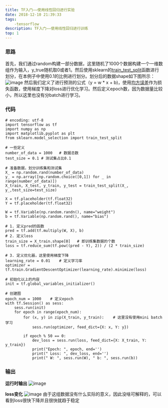 ```yaml
---
title: TF入门——使用线性回归进行实验
date: 2018-12-10 21:39:33
tags:
	-tensorflow
description: TF入门——使用线性回归进行训练
top: 1
---
```


### 思路

首先，我们通过random构建一部分数据，这里随机了1000个数据构建一个一维数组作为输入，y_true随机取0或者1。然后使用sklearn的[train_test_split](https://scikit-learn.org/stable/modules/generated/sklearn.model_selection.train_test_split.html)函数进行划分，在本例子中使用0.1的比例进行划分。划分后的数据shape如下图所示：
![image](/learning-tensorflow-linear-regression/1.png)
然后我们定义了进行预测的公式（y = w * x + b)，使用[均方误差](https://baike.baidu.com/item/%E5%9D%87%E6%96%B9%E8%AF%AF%E5%B7%AE)作为损失函数，使用梯度下降对loss进行优化学习。然后定义epoch数，因为数据量比较小，所以这里也没有分batch进行学习。


### 代码

	# encoding: utf-8
	import tensorflow as tf
	import numpy as np
	import matplotlib.pyplot as plt
	from sklearn.model_selection import train_test_split
	
	# 一些定义
	number_of_data = 1000   # 数据总数
	test_size = 0.1 # 测试集占比0.1
	
	# 准备数据，划分训练集和测试集
	X_ = np.random.rand(number_of_data)
	y_ = np.array([np.random.choice([0,1]) for _ in range(number_of_data)])
	X_train, X_test, y_train, y_test = train_test_split(X_, y_,test_size=test_size)
	
	X = tf.placeholder(tf.float32)
	Y = tf.placeholder(tf.float32)
	
	W = tf.Variable(np.random.randn(), name="weight")
	b = tf.Variable(np.random.rand(), name="bias")
	
	# 1. 定义pred的函数
	pred = tf.add(tf.multiply(W, X), b)
	# 2. 定义loss
	train_size = X_train.shape[0]   # 即训练集数据的个数
	loss = tf.reduce_sum(tf.pow((pred - Y), 2)) / (2 * train_size)
	
	# 3. 定义优化器，这里使用梯度下降
	learning_rate = 0.01    # 定义学习率
	optimizer = tf.train.GradientDescentOptimizer(learning_rate).minimize(loss)
	
	# 初始化以上的内容
	init = tf.global_variables_initializer()
	
	# 创建图
	epoch_num = 1000    # 定义epoch
	with tf.Session() as sess:
	    sess.run(init)
	    for epoch in range(epoch_num):
	        for (x, y) in zip(X_train, y_train):    # 这里没有使用mini batch学习
	            sess.run(optimizer, feed_dict={X: x, Y: y})
	
	        if epoch % 50 == 0:
	            dev_loss = sess.run(loss, feed_dict={X: X_train, Y: y_train})
	            print("Epoch: ", epoch, end='')
	            print(" Loss: ", dev_loss, end='')
	            print(" W: ", sess.run(W), " b: ", sess.run(b))


### 输出

**运行时输出**
![image](/learning-tensorflow-linear-regression/2.JPG)

**loss变化**
![image](/learning-tensorflow-linear-regression/3.png)
由于这组数据没有什么实际的意义，因此没啥可解释的，可以看到loss很快下降并且很快就趋于稳定